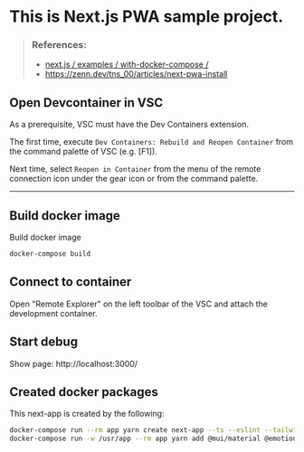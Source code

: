 # This is Next.js PWA sample project.

> ### References:
> - [next.js / examples / with-docker-compose /](https://github.com/vercel/next.js/tree/canary/examples/with-docker-compose)
> - https://zenn.dev/tns_00/articles/next-pwa-install

## Open Devcontainer in VSC

As a prerequisite, VSC must have the Dev Containers extension.

The first time, execute `Dev Containers: Rebuild and Reopen Container` from the command palette of VSC (e.g. [F1]).

Next time, select `Reopen in Container` from the menu of the remote connection icon under the gear icon or from the command palette.


---

## Build docker image

Build docker image
```sh
docker-compose build
```

## Connect to container

Open "Remote Explorer" on the left toolbar of the VSC and attach the development container.


## Start debug

Show page: http://localhost:3000/


## Created docker packages

This next-app is created by the following:
```sh
docker-compose run --rm app yarn create next-app --ts --eslint --tailwind --use-yarn --src-dir --app  --import-alias "@/*" ./next-app
docker-compose run -w /usr/app --rm app yarn add @mui/material @emotion/react @emotion/styled
```

